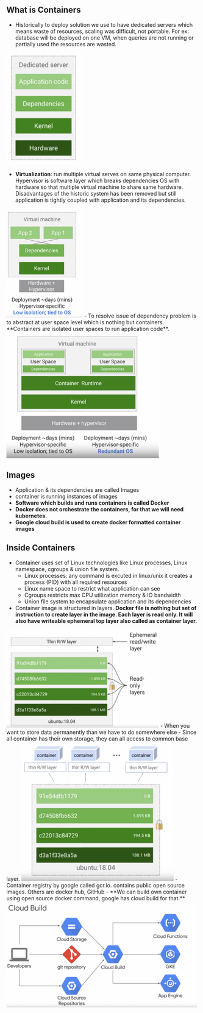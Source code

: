 ## What is Containers

- Historically to deploy solution we use to have dedicated servers which means waste of resources, scaling was difficult, not portable. For ex: database will be deployed on one VM, when queries are not running or partially used the resources are wasted.
<img src="container_images/history.png" width="200">

- **Virtualization**: run multiple virtual serves on same physical computer. Hypervisor is software layer which breaks dependencies OS with hardware so that multiple virtual machine to share same hardware. Disadvantages of the historic system has been removed but still application is tightly coupled with application and its dependencies.
<img src="container_images/virtualization.png" width="200">
- To resolve issue of dependency problem is to abstract at user space level which is nothing but containers. **Containers are isolated user spaces to run application code**.
<img src="container_images/containers.png" width="400">

## Images
- Application & its dependencies are called Images 
- container is running instances of images 
- **Software which builds and runs containers is called Docker**
- **Docker does not orchestrate the containers, for that we will need kubernetes.**
- **Google cloud build is used to create docker formatted container images**

## Inside Containers
- Container uses set of Linux technologies like Linux processes, Linux namespace, cgroups & union file system.
  - Linux processes: any command is excuted in linux/unix it creates a process (PID) with all required resources 
  - Linux name space to restrict what application can see
  - Cgroups restricts max CPU utilization memory & IO bandwidth 
  - Union file system to encapsulate application and its dependencies 
- Container image is structured in layers. **Docker file is nothing but set of instruction to create layer in the image. Each layer is read only. It will also have writeable ephemeral top layer also called as container layer.**
<img src="container_images/layers.png" width="400">
- When you want to store data permanently than we have to do somewhere else
- Since all container has their own storage, they can all access to common base layer.
<img src="container_images/common_base.png" width="400">
- Container registry by google called gcr.io. contains public open source images. Others are docker hub, GitHub
- **We can build own container using open source docker command, google has cloud build for that.**
<img src="container_images/cloud_build.png" width="500">

